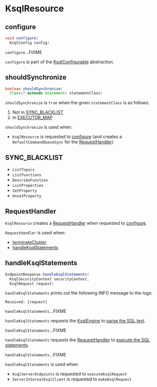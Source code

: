 # KsqlResource

## <span id="configure"> configure

```java
void configure(
  KsqlConfig config)
```

`configure`...FIXME

`configure` is part of the [KsqlConfigurable](KsqlConfigurable.md#configure) abstraction.

## <span id="shouldSynchronize"> shouldSynchronize

```java
boolean shouldSynchronize(
  Class<? extends Statement> statementClass)
```

`shouldSynchronize` is `true` when the given `statementClass` is as follows:

1. Not in [SYNC_BLACKLIST](#SYNC_BLACKLIST)
1. In [EXECUTOR_MAP](CustomExecutors.md#EXECUTOR_MAP)

`shouldSynchronize` is used when:

* `KsqlResource` is requested to [configure](#configure) (and creates a `DefaultCommandQueueSync` for the [RequestHandler](#handler))

## <span id="SYNC_BLACKLIST"> SYNC_BLACKLIST

* `ListTopics`
* `ListFunctions`
* `DescribeFunction`
* `ListProperties`
* `SetProperty`
* `UnsetProperty`

## <span id="handler"> RequestHandler

`KsqlResource` creates a [RequestHandler](RequestHandler.md) when requested to [configure](#configure).

`RequestHandler` is used when:

* [terminateCluster](#terminateCluster)
* [handleKsqlStatements](#handleKsqlStatements)

## <span id="handleKsqlStatements"> handleKsqlStatements

```java
EndpointResponse handleKsqlStatements(
  KsqlSecurityContext securityContext,
  KsqlRequest request)
```

`handleKsqlStatements` prints out the following INFO message to the logs:

```text
Received: [request]
```

`handleKsqlStatements`...FIXME

`handleKsqlStatements` requests the [KsqlEngine](#ksqlEngine) to [parse the SQL text](../KsqlEngine.md#parse).

`handleKsqlStatements`...FIXME

`handleKsqlStatements` requests the [RequestHandler](#handler) to [execute the SQL statements](RequestHandler.md#execute).

`handleKsqlStatements`...FIXME

`handleKsqlStatements` is used when:

* `KsqlServerEndpoints` is requested to `executeKsqlRequest`
* `ServerInternalKsqlClient` is requested to `makeKsqlRequest`
